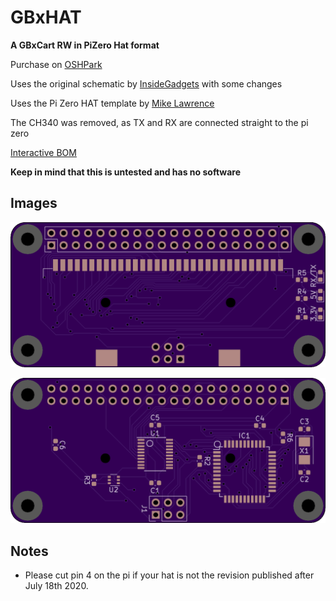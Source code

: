 # GBxHAT

**A GBxCart RW in PiZero Hat format**


Purchase on [OSHPark](https://oshpark.com/shared_projects/nTx9yzmZ)

Uses the original schematic by [InsideGadgets](https://github.com/insidegadgets/GBxCart-RW) with some changes

Uses the Pi Zero HAT template by [Mike Lawrence](https://github.com/mikelawrence/RPi_Zero_pHat_Template)


The CH340 was removed, as TX and RX are connected straight to the pi zero

[Interactive BOM](https://martinrefseth.com/ibom/GBxHat)

**Keep in mind that this is untested and has no software**


## Images

![](front.png)

![](back.png)


## Notes

- Please cut pin 4 on the pi if your hat is not the revision published after July 18th 2020.
